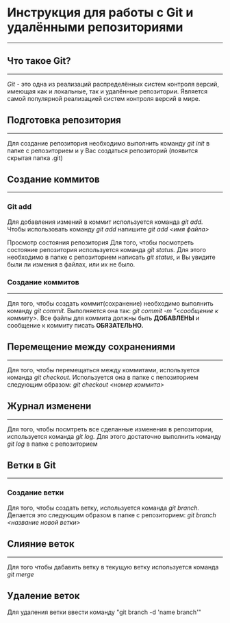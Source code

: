 # Инструкция для работы с Git и удалёнными репозиториями
___
## Что такое Git?
___
*Git* - это одна из реализаций распределённых систем контроля версий, имеющая как и локальные, так и удалённые репозитории. Является самой популярной реализацией систем контроля версий в мире.

## Подготовка репозитория
___
Для создание репозитория необходимо выполнить команду *git init* в папке с репозиторием и у Вас создаться репозиторий (появится скрытая папка .git)

## Создание коммитов
___
### Git add
Для добавления измений в коммит используется команда *git add.* Чтобы использовать команду *git add* напишите *git add <имя файла>*

Просмотр состояния репозитория
Для того, чтобы посмотреть состояние репозитория используется команда *git status.* Для этого необходимо в папке с репозиторием написать *git status*, и Вы увидите были ли измения в файлах, или их не было.

### Создание коммитов
___
Для того, чтобы создать коммит(сохранение) необходимо выполнить команду *git commit.* Выполняется она так: *git commit -m "<сообщение к коммиту>.* Все файлы для коммита должны быть **ДОБАВЛЕНЫ** и сообщение к коммиту писать **ОБЯЗАТЕЛЬНО.**

## Перемещение между сохранениями
___
Для того, чтобы перемещаться между коммитами, используется команда *git checkout.* Используется она в папке с пепозиторием следующим образом: *git checkout <номер коммита>*

## Журнал изменени
___
Для того, чтобы посмтреть все сделанные изменения в репозитории, используется команда *git log.* Для этого достаточно выполнить команду *git log* в папке с репозиторием

## Ветки в Git
___
### Создание ветки
Для того, чтобы создать ветку, используется команда *git branch.* Делается это следующим образом в папке с репозиторием: *git branch <название новой ветки>*

## Слияние веток
___
Для того чтобы дабавить ветку в текущую ветку используется команда *git merge*

## Удаление веток
Для удаления ветки ввести команду "git branch -d 'name branch'"